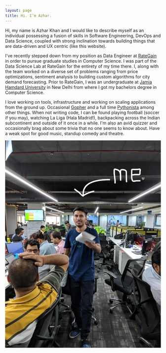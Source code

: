 ```yaml
---
layout: page
title: Hi. I’m Azhar.
---
```



Hi, my name is Azhar Khan and I would like to describe myself as an individual possessing a fusion of skills in Software Engineering, DevOps and Data Science, coupled with strong inclination towards building things that are data-driven and UX centric (like this website).

I've recently stepped down from my position as Data Engineer at [RateGain](https://rategain.com) in order to pursue graduate studies in Computer Science. I was part of the Data Science Lab at RateGain for the entirety of my time there. I, along with the team worked on a diverse set of problems ranging from price optimizations, sentiment analysis to building custom algorithms for city demand forecasting. Prior to RateGain, I was an undergraduate at [Jamia Hamdard University](http://www.jamiahamdard.ac.in:81) in New Delhi from where I got my bachelors degree in Computer Science.

I love working on tools, infrastructure and working on scaling applications from the ground up. Occasional [Gopher](https://golang.org) and a full time [Pythonista](https://www.python.org) among other things. When not writing code, I can be found playing football (soccer if you may), watching La Liga (Hala Madrid!), backpacking across the Indian subcontinent and outside of it once in a while. I'm also an avid quizzer and occasionally brag about some trivia that no one seems to know about. Have a weak spot for good music, standup comedy and theatre.

![At RateGain HQ in Noida.](/assets/1.jpg)

